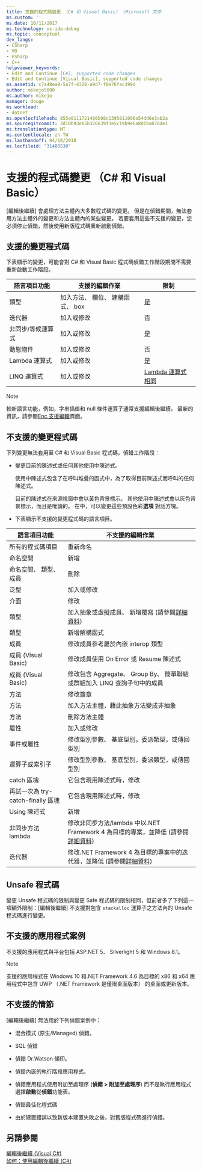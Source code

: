 ```yaml
---
title: 支援的程式碼變更 （C# 和 Visual Basic） |Microsoft 文件
ms.custom: ''
ms.date: 10/11/2017
ms.technology: vs-ide-debug
ms.topic: conceptual
dev_langs:
- CSharp
- VB
- FSharp
- C++
helpviewer_keywords:
- Edit and Continue [C#], supported code changes
- Edit and Continue [Visual Basic], supported code changes
ms.assetid: c7a48ea9-5a7f-4328-a9d7-f0e76fac399d
author: mikejo5000
ms.author: mikejo
manager: douge
ms.workload:
- dotnet
ms.openlocfilehash: 855e8111721480b98c1395811090a54dd6e3ab2a
ms.sourcegitcommit: 3d10b93eb5b326639f3e5c19b9e6a8d1ba078de1
ms.translationtype: MT
ms.contentlocale: zh-TW
ms.lasthandoff: 04/18/2018
ms.locfileid: "31480530"
---
```

# <a name="supported-code-changes-c-and-visual-basic"></a>支援的程式碼變更 （C# 和 Visual Basic）
[編輯後繼續] 會處理方法主體內大多數程式碼的變更。 但是在偵錯期間，無法套用方法主體外的變更和方法主體內的某些變更。 若要套用這些不支援的變更，您必須停止偵錯，然後使用新版程式碼重新啟動偵錯。

## <a name="supported-changes-to-code"></a>支援的變更程式碼

下表顯示的變更，可能會對 C# 和 Visual Basic 程式碼偵錯工作階段期間不需要重新啟動工作階段。

|語言項目功能|支援的編輯作業|限制|
|-|-|-|
|類型|加入方法、 欄位、 建構函式、 box|[是](https://github.com/dotnet/roslyn/wiki/EnC-Supported-Edits)|
|迭代器|加入或修改|否|
|非同步/等候運算式|加入或修改|[是](https://github.com/dotnet/roslyn/wiki/EnC-Supported-Edits)|
|動態物件|加入或修改|否|
|Lambda 運算式|加入或修改|[是](https://github.com/dotnet/roslyn/wiki/EnC-Supported-Edits)|
|LINQ 運算式|加入或修改|[Lambda 運算式相同](https://github.com/dotnet/roslyn/wiki/EnC-Supported-Edits)|

> [!NOTE]
> 較新語言功能，例如，字串插值和 null 條件運算子通常支援編輯後繼續。 最新的資訊，請參閱[Enc 支援編輯](https://github.com/dotnet/roslyn/wiki/EnC-Supported-Edits)頁面。

## <a name="unsupported-changes-to-code"></a>不支援的變更程式碼
 下列變更無法套用至 C# 和 Visual Basic 程式碼，偵錯工作階段：  
  
-   變更目前的陳述式或任何其他使用中陳述式。  
  
     使用中陳述式包含了在呼叫堆疊的函式中，為了取得目前陳述式而呼叫的任何陳述式。  
  
     目前的陳述式在來源視窗中會以黃色背景標示。 其他使用中陳述式會以灰色背景標示，而且是唯讀的。 在中，可以變更這些預設色彩**選項** 對話方塊。

- 下表顯示不支援的變更程式碼的語言項目。

|語言項目功能|不支援的編輯作業|
|-|-|
|所有的程式碼項目|重新命名|
|命名空間|新增|
|命名空間、 類型、 成員|刪除|
|泛型|加入或修改|
|介面|修改|
|類型|加入抽象或虛擬成員、 新增覆寫 (請參閱[詳細資料](https://github.com/dotnet/roslyn/wiki/EnC-Supported-Edits))|
|類型|新增解構函式|
|成員|修改成員參考屬於內嵌 interop 類型|
|成員 (Visual Basic)|修改成員使用 On Error 或 Resume 陳述式|
|成員 (Visual Basic)|修改包含 Aggregate、 Group By、 簡單聯結或群組加入 LINQ 查詢子句中的成員|
|方法|修改簽章|
|方法|加入方法主體，藉此抽象方法變成非抽象|
|方法|刪除方法主體|
|屬性|加入或修改|
|事件或屬性|修改型別參數、 基底型別，委派類型，或傳回型別 |
|運算子或索引子|修改型別參數、 基底型別，委派類型，或傳回型別 |
|catch 區塊|它包含現用陳述式時，修改|
|再試一次為 try-catch-finally 區塊|它包含現用陳述式時，修改|
|Using 陳述式|新增|
|非同步方法 lambda|修改非同步方法/lambda 中以.NET Framework 4 為目標的專案，並降低 (請參閱[詳細資料](https://github.com/dotnet/roslyn/wiki/EnC-Supported-Edits))|
|迭代器|修改.NET Framework 4 為目標的專案中的迭代器，並降低 (請參閱[詳細資料](https://github.com/dotnet/roslyn/wiki/EnC-Supported-Edits))|
  
## <a name="unsafe-code"></a>Unsafe 程式碼  
 變更 Unsafe 程式碼的限制與變更 Safe 程式碼的限制相同，但前者多了下列這一項額外限制：[編輯後繼續] 不支援對包含 `stackalloc` 運算子之方法內的 Unsafe 程式碼進行變更。  

## <a name="unsupported-app-scenarios"></a>不支援的應用程式案例

不支援的應用程式與平台包括 ASP.NET 5、 Silverlight 5 和 Windows 8.1。

> [!NOTE]
> 支援的應用程式在 Windows 10 和.NET Framework 4.6 為目標的 x86 和 x64 應用程式中包含 UWP （.NET Framework 是僅限桌面版本） 的桌面或更新版本。
  
## <a name="unsupported-scenarios"></a>不支援的情節  
 [編輯後繼續] 無法用於下列偵錯案例中：  
  
-   混合模式 (原生/Managed) 偵錯。  
  
-   SQL 偵錯  
  
-   偵錯 Dr.Watson 傾印。  
  
-   偵錯內嵌的執行階段應用程式。  
  
-   偵錯應用程式使用附加至處理序 (**偵錯 > 附加至處理序**) 而不是執行應用程式選擇**啟動**從**偵錯**功能表。  
  
-   偵錯最佳化程式碼  
  
-   由於建置錯誤以致新版本建置失敗之後，對舊版程式碼進行偵錯。
  
## <a name="see-also"></a>另請參閱  
 [編輯後繼續 (Visual C#)](../debugger/edit-and-continue-visual-csharp.md)   
 [如何：使用編輯後繼續 (C#)](../debugger/how-to-use-edit-and-continue-csharp.md)
